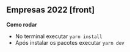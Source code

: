 ## Empresas 2022 [front]

**Como rodar**

 - No terminal executar `yarn install`
 - Após instalar os pacotes executar `yarn dev`
